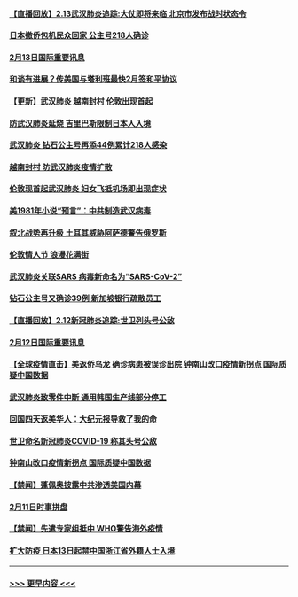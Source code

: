 #### [【直播回放】2.13武汉肺炎追踪:大仗即将来临 北京市发布战时状态令](../pages/prog202/a102776399.md?t=02140033) 
#### [日本撤侨包机民众回家 公主号218人确诊](../pages/prog202/a102776346.md?t=02140033) 
#### [2月13日国际重要讯息](../pages/prog202/a102776339.md?t=02140033) 
#### [和谈有进展？传美国与塔利班最快2月签和平协议](../pages/prog202/a102776291.md?t=02140033) 
#### [【更新】武汉肺炎 越南封村 伦敦出现首起](../pages/prog202/a102770740.md?t=02140033) 
#### [防武汉肺炎延烧 吉里巴斯限制日本人入境](../pages/prog202/a102776276.md?t=02140033) 
#### [武汉肺炎 钻石公主号再添44例累计218人感染](../pages/prog202/a102776089.md?t=02140033) 
#### [越南封村 防武汉肺炎疫情扩散](../pages/prog202/a102776214.md?t=02140033) 
#### [伦敦现首起武汉肺炎 妇女飞抵机场即出现症状](../pages/prog202/a102776031.md?t=02140033) 
#### [美1981年小说“预言”：中共制造武汉病毒](../pages/prog202/a102775980.md?t=02140033) 
#### [叙北战势再升级 土耳其威胁阿萨德警告俄罗斯](../pages/prog202/a102775904.md?t=02140033) 
#### [伦敦情人节 浪漫花满街](../pages/prog202/a102775786.md?t=02140033) 
#### [武汉肺炎关联SARS 病毒新命名为“SARS-CoV-2”](../pages/prog202/a102775719.md?t=02140033) 
#### [钻石公主号又确诊39例 新加坡银行疏散员工](../pages/prog202/a102775691.md?t=02140033) 
#### [【直播回放】2.12新冠肺炎追踪:世卫列头号公敌](../pages/prog202/a102775541.md?t=02140033) 
#### [2月12日国际重要讯息](../pages/prog202/a102775437.md?t=02140033) 
#### [【全球疫情直击】美返侨乌龙 确诊病患被误诊出院 钟南山改口疫情新拐点 国际质疑中国数据](../pages/prog202/a102775378.md?t=02140033) 
#### [武汉肺炎致零件中断 通用韩国生产线部分停工](../pages/prog202/a102775365.md?t=02140033) 
#### [回国四天返美华人：大纪元报导救了我的命](../pages/prog202/a102775342.md?t=02140033) 
#### [世卫命名新冠肺炎COVID-19 称其头号公敌](../pages/prog202/a102775196.md?t=02140033) 
#### [钟南山改口疫情新拐点 国际质疑中国数据](../pages/prog202/a102775178.md?t=02140033) 
#### [【禁闻】蓬佩奥披露中共渗透美国内幕](../pages/prog202/a102775129.md?t=02140033) 
#### [2月11日时事拼盘](../pages/prog202/a102775140.md?t=02140033) 
#### [【禁闻】先遣专家组抵中 WHO警告海外疫情](../pages/prog202/a102775112.md?t=02140033) 
#### [扩大防疫 日本13日起禁中国浙江省外籍人士入境](../pages/prog202/a102775051.md?t=02140033) 

----
#### [ >>> 更早内容 <<< ](../indexes/prog202-earlier.md)
